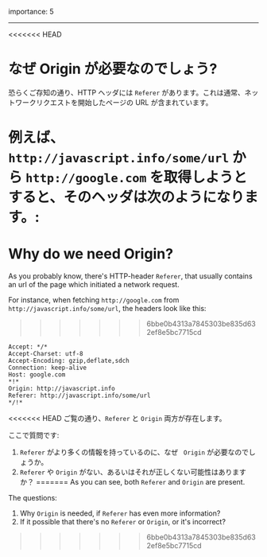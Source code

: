 importance: 5

---

<<<<<<< HEAD
# なぜ Origin が必要なのでしょう?

恐らくご存知の通り、HTTP ヘッダには `Referer` があります。これは通常、ネットワークリクエストを開始したページの URL が含まれています。

例えば、`http://javascript.info/some/url` から `http://google.com` を取得しようとすると、そのヘッダは次のようになります。:
=======
# Why do we need Origin?

As you probably know, there's HTTP-header `Referer`, that usually contains an url of the page which initiated a network request.

For instance, when fetching `http://google.com` from `http://javascript.info/some/url`, the headers look like this:
>>>>>>> 6bbe0b4313a7845303be835d632ef8e5bc7715cd

```
Accept: */*
Accept-Charset: utf-8
Accept-Encoding: gzip,deflate,sdch
Connection: keep-alive
Host: google.com
*!*
Origin: http://javascript.info
Referer: http://javascript.info/some/url
*/!*
```

<<<<<<< HEAD
ご覧の通り、`Referer` と `Origin` 両方が存在します。

ここで質問です:

1. `Referer` がより多くの情報を持っているのに、なぜ ` Origin` が必要なのでしょうか。
2. `Referer` や `Origin` がない、あるいはそれが正しくない可能性はありますか？
=======
As you can see, both `Referer` and `Origin` are present.

The questions:

1. Why `Origin` is needed, if `Referer` has even more information?
2. If it possible that there's no `Referer` or `Origin`, or it's incorrect?
>>>>>>> 6bbe0b4313a7845303be835d632ef8e5bc7715cd
